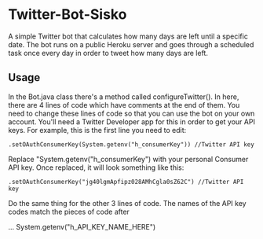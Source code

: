 # Twitter-Bot-Sisko
A simple Twitter bot that calculates how many days are left until a specific date. The bot runs on a public Heroku server and goes through a scheduled task once every day in order to tweet how many days are left.


## Usage
In the Bot.java class there's a method called configureTwitter(). In here, there are 4 lines of code which have comments at the end of them. You need to change these lines of code so that you can use the bot on your own account. You'll need a Twitter Developer app for this in order to get your API keys.
For example, this is the first line you need to edit:
```
.setOAuthConsumerKey(System.getenv("h_consumerKey")) //Twitter API key
```
Replace "System.getenv("h_consumerKey") with your personal Consumer API key. 
Once replaced, it will look something like this:
```
.setOAuthConsumerKey("jg40lgmApfipz028AMhCgla0sZ62C") //Twitter API key
```
Do the same thing for the other 3 lines of code. The names of the API key codes match the pieces of code after

... System.getenv("h_API_KEY_NAME_HERE")
